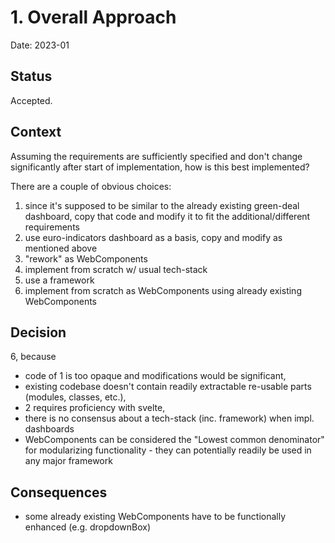 # 1. Overall Approach

Date: 2023-01

## Status

Accepted.

## Context

Assuming the requirements are sufficiently specified and don't change significantly after start of implementation, how is this best implemented?

There are a couple of obvious choices:

1. since it's supposed to be similar to the already existing green-deal dashboard, copy that code and modify it to fit the additional/different requirements
2. use euro-indicators dashboard as a basis, copy and modify as mentioned above
3. "rework" as WebComponents
4. implement from scratch w/ usual tech-stack
5. use a framework
6. implement from scratch as WebComponents using already existing WebComponents

## Decision

6, because 
- code of 1 is too opaque and modifications would be significant,
- existing codebase doesn't contain readily extractable re-usable parts (modules, classes, etc.),
- 2 requires proficiency with svelte,
- there is no consensus about a tech-stack (inc. framework) when impl. dashboards
- WebComponents can be considered the "Lowest common denominator" for modularizing functionality - they can potentially readily be used in any major framework

## Consequences

- some already existing WebComponents have to be functionally enhanced (e.g. dropdownBox)
